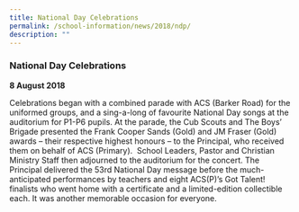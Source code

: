 ```yaml
---
title: National Day Celebrations
permalink: /school-information/news/2018/ndp/
description: ""
---
```


### **National Day Celebrations**
**8 August 2018**

Celebrations began with a combined parade with ACS (Barker Road) for the uniformed groups, and a sing-a-long of favourite National Day songs at the auditorium for P1-P6 pupils. At the parade, the Cub Scouts and The Boys’ Brigade presented the Frank Cooper Sands (Gold) and JM Fraser (Gold) awards – their respective highest honours – to the Principal, who received them on behalf of ACS (Primary).  School Leaders, Pastor and Christian Ministry Staff then adjourned to the auditorium for the concert. The Principal delivered the 53rd National Day message before the much-anticipated performances by teachers and eight ACS(P)’s Got Talent! finalists who went home with a certificate and a limited-edition collectible each. It was another memorable occasion for everyone.